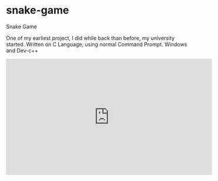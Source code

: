 # snake-game
Snake Game

One of my earliest project, I did while back than before, my university started.
Written on C Language, using normal Command Prompt.
Windows and Dev-c++

<iframe width="560" height="315" src="https://www.youtube.com/embed/8wVoLVDv_-E" frameborder="0" allow="accelerometer; autoplay; encrypted-media; gyroscope; picture-in-picture" allowfullscreen></iframe>
